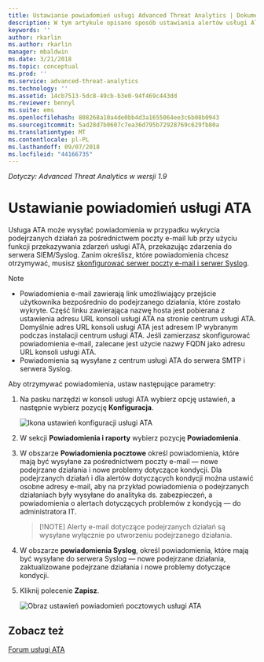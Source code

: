 ```yaml
---
title: Ustawianie powiadomień usługi Advanced Threat Analytics | Dokumentacja firmy Microsoft
description: W tym artykule opisano sposób ustawiania alertów usługi ATA w celu otrzymywania powiadomień o wykryciu podejrzanych działań.
keywords: ''
author: rkarlin
ms.author: rkarlin
manager: mbaldwin
ms.date: 3/21/2018
ms.topic: conceptual
ms.prod: ''
ms.service: advanced-threat-analytics
ms.technology: ''
ms.assetid: 14cb7513-5dc8-49cb-b3e0-94f469c443dd
ms.reviewer: bennyl
ms.suite: ems
ms.openlocfilehash: 808268a10a4de0bb4d3a1655064ee3c6b08b0943
ms.sourcegitcommit: 5ad28d7b0607c7ea36d795b72928769c629fb80a
ms.translationtype: MT
ms.contentlocale: pl-PL
ms.lasthandoff: 09/07/2018
ms.locfileid: "44166735"
---
```

*Dotyczy: Advanced Threat Analytics w wersji 1.9*



# <a name="set-ata-notifications"></a>Ustawianie powiadomień usługi ATA
Usługa ATA może wysyłać powiadomienia w przypadku wykrycia podejrzanych działań za pośrednictwem poczty e-mail lub przy użyciu funkcji przekazywania zdarzeń usługi ATA, przekazując zdarzenia do serwera SIEM/Syslog. Zanim określisz, które powiadomienia chcesz otrzymywać, musisz [skonfigurować serwer poczty e-mail i serwer Syslog](setting-syslog-email-server-settings.md).

> [!NOTE]
> -   Powiadomienia e-mail zawierają link umożliwiający przejście użytkownika bezpośrednio do podejrzanego działania, które zostało wykryte. Część linku zawierająca nazwę hosta jest pobierana z ustawienia adresu URL konsoli usługi ATA na stronie centrum usługi ATA. Domyślnie adres URL konsoli usługi ATA jest adresem IP wybranym podczas instalacji centrum usługi ATA. Jeśli zamierzasz skonfigurować powiadomienia e-mail, zalecane jest użycie nazwy FQDN jako adresu URL konsoli usługi ATA.
> -   Powiadomienia są wysyłane z centrum usługi ATA do serwera SMTP i serwera Syslog.


Aby otrzymywać powiadomienia, ustaw następujące parametry:


1. Na pasku narzędzi w konsoli usługi ATA wybierz opcję ustawień, a następnie wybierz pozycję **Konfiguracja**.
    
    ![Ikona ustawień konfiguracji usługi ATA](media/ATA-config-icon.png)
    
1. W sekcji **Powiadomienia i raporty** wybierz pozycję **Powiadomienia**.
1. W obszarze **Powiadomienia pocztowe** określ powiadomienia, które mają być wysyłane za pośrednictwem poczty e-mail — nowe podejrzane działania i nowe problemy dotyczące kondycji. Dla podejrzanych działań i dla alertów dotyczących kondycji można ustawić osobne adresy e-mail, aby na przykład powiadomienia o podejrzanych działaniach były wysyłane do analityka ds. zabezpieczeń, a powiadomienia o alertach dotyczących problemów z kondycją — do administratora IT.
    
    >   [!NOTE]
    >   Alerty e-mail dotyczące podejrzanych działań są wysyłane wyłącznie po utworzeniu podejrzanego działania.

1. W obszarze **powiadomienia Syslog**, określ powiadomienia, które mają być wysyłane do serwera Syslog — nowe podejrzane działania, zaktualizowane podejrzane działania i nowe problemy dotyczące kondycji.
1. Kliknij polecenie **Zapisz**.
    
    ![Obraz ustawień powiadomień pocztowych usługi ATA](media/ata-mail-notification-settings.png)




## <a name="see-also"></a>Zobacz też
[Forum usługi ATA](https://social.technet.microsoft.com/Forums/security/home?forum=mata)
